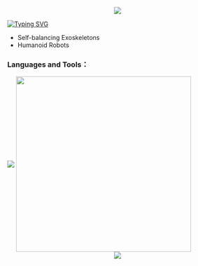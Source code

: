 
<p align="center">
<img src="https://capsule-render.vercel.app/api?type=waving&color=timeGradient&height=300&&section=header&text=HI&nbsp;THERE!&fontSize=90&fontAlign=50&fontAlignY=30&desc=I&nbsp;am&nbsp;642X&descAlign=50&descSize=30&descAlignY=60&animation=twinkling" />
</p>

[![Typing SVG](https://readme-typing-svg.demolab.com?font=Fira+Code&weight=500&size=18&pause=4999&width=435&lines=Working+on+Bipedal+Robot+Motion+Control)](https://git.io/typing-svg)

- Self-balancing Exoskeletons
- Humanoid Robots

### Languages and Tools：
<img align="center" src="https://skillicons.dev/icons?i={bun,c,cpp,cmake,py,docker,git,linux,matlab,ros,html}&theme=light" />


<img align="center" width="400" src="https://github-readme-stats.vercel.app/api?username=642X&theme=transparent&include_all_commits=true&show_icons=true&hide_border=true" />

<div align="center"> <img src="https://github-readme-stats.vercel.app/api/top-langs/?username=642X&hide_title=true&hide_border=true&layout=compact&langs_count=6&text_color=000&icon_color=fff&bg_color=0,52fa5a,4dfcff,c64dff&theme=graywhite" /> </div>
